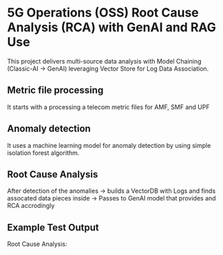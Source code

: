 
# 5G Operations (OSS) Root Cause Analysis (RCA) with GenAI and RAG Use<br>

This project delivers multi-source data analysis with Model Chaining (Classic-AI -> GenAI) leveraging Vector Store for Log Data Association. 

## Metric file processing
It starts with a processing a telecom metric files for AMF, SMF and UPF<br>


## Anomaly detection
It uses a machine learning model for anomaly detection by using simple isolation forest algorithm.

## Root Cause Analysis 
After detection of the anomalies -> builds a VectorDB with Logs and finds assocated data pieces inside -> Passes to GenAI model that provides and RCA accrodingly<br>

## Example Test Output
Root Cause Analysis:<br>



